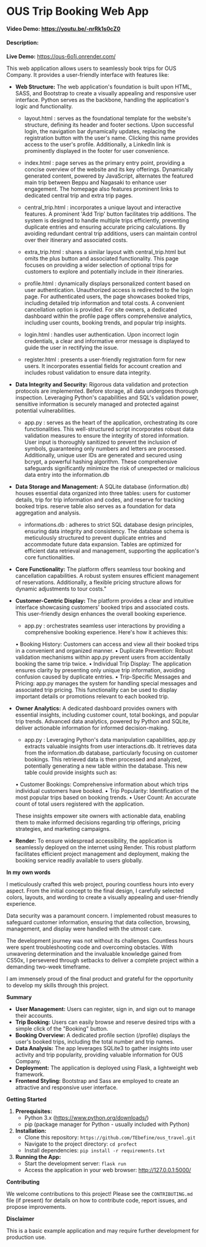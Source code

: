 # OUS Trip Booking Web App

#### Video Demo: <https://youtu.be/-nrRk1s0cZ0>

#### Description:

**Live Demo:** https://ous-6o1j.onrender.com/

This web application allows users to seamlessly book trips for OUS Company. It provides a user-friendly interface with features like:

- **Web Structure:** The web application's foundation is built upon HTML, SASS, and Bootstrap to create a visually appealing and responsive user interface. Python serves as the backbone, handling the application's logic and functionality.

  - layout.html : serves as the foundational template for the website's structure, defining its header and footer sections. Upon successful login, the navigation bar dynamically updates, replacing the registration button with the user's name. Clicking this name provides access to the user's profile. Additionally, a LinkedIn link is prominently displayed in the footer for user convenience.

  - index.html : page serves as the primary entry point, providing a concise overview of the website and its key offerings. Dynamically generated content, powered by JavaScript, alternates the featured main trip between Beppu and Nagasaki to enhance user engagement. The homepage also features prominent links to dedicated central trip and extra trip pages.

  - central_trip.html : incorporates a unique layout and interactive features. A prominent 'Add Trip' button facilitates trip additions. The system is designed to handle multiple trips efficiently, preventing duplicate entries and ensuring accurate pricing calculations. By avoiding redundant central trip additions, users can maintain control over their itinerary and associated costs.

  - extra_trip.html : shares a similar layout with central_trip.html but omits the plus button and associated functionality. This page focuses on providing a wider selection of optional trips for customers to explore and potentially include in their itineraries.

  - profile.html : dynamically displays personalized content based on user authentication. Unauthorized access is redirected to the login page. For authenticated users, the page showcases booked trips, including detailed trip information and total costs. A convenient cancellation option is provided. For site owners, a dedicated dashboard within the profile page offers comprehensive analytics, including user counts, booking trends, and popular trip insights.

  - login.html : handles user authentication. Upon incorrect login credentials, a clear and informative error message is displayed to guide the user in rectifying the issue.

  - register.html : presents a user-friendly registration form for new users. It incorporates essential fields for account creation and includes robust validation to ensure data integrity.

- **Data Integrity and Security:** Rigorous data validation and protection protocols are implemented. Before storage, all data undergoes thorough inspection. Leveraging Python's capabilities and SQL's validation power, sensitive information is securely managed and protected against potential vulnerabilities.

  - app.py : serves as the heart of the application, orchestrating its core functionalities. This well-structured script incorporates robust data validation measures to ensure the integrity of stored information. User input is thoroughly sanitized to prevent the inclusion of symbols, guaranteeing only numbers and letters are processed. Additionally, unique user IDs are generated and secured using bcrypt, a powerful hashing algorithm. These comprehensive safeguards significantly minimize the risk of unexpected or malicious data entry into the information.db

- **Data Storage and Management:** A SQLite database (information.db) houses essential data organized into three tables: users for customer details, trip for trip information and codes, and reserve for tracking booked trips. reserve table also serves as a foundation for data aggregation and analysis.

  - informations.db : adheres to strict SQL database design principles, ensuring data integrity and consistency. The database schema is meticulously structured to prevent duplicate entries and accommodate future data expansion. Tables are optimized for efficient data retrieval and management, supporting the application's core functionalities.

- **Core Functionality:** The platform offers seamless tour booking and cancellation capabilities. A robust system ensures efficient management of reservations. Additionally, a flexible pricing structure allows for dynamic adjustments to tour costs."

- **Customer-Centric Display:** The platform provides a clear and intuitive interface showcasing customers' booked trips and associated costs. This user-friendly design enhances the overall booking experience.

  - app.py : orchestrates seamless user interactions by providing a comprehensive booking experience. Here's how it achieves this:

  • Booking History: Customers can access and view all their booked trips in a convenient and organized manner.
  • Duplicate Prevention: Robust validation mechanisms within app.py prevent users from accidentally booking the same trip twice.
  • Individual Trip Display: The application ensures clarity by presenting only unique trip information, avoiding confusion caused by duplicate entries.
  • Trip-Specific Messages and Pricing: app.py manages the system for handling special messages and associated trip pricing. This functionality can be used to display important details or promotions relevant to each booked trip.

- **Owner Analytics:** A dedicated dashboard provides owners with essential insights, including customer count, total bookings, and popular trip trends. Advanced data analytics, powered by Python and SQLite, deliver actionable information for informed decision-making.

  - app.py : Leveraging Python's data manipulation capabilities, app.py extracts valuable insights from user interactions.db. It retrieves data from the information.db database, particularly focusing on customer bookings. This retrieved data is then processed and analyzed, potentially generating a new table within the database. This new table could provide insights such as:

  • Customer Bookings: Comprehensive information about which trips individual customers have booked.
  • Trip Popularity: Identification of the most popular trips based on booking trends.
  • User Count: An accurate count of total users registered with the application.

  These insights empower site owners with actionable data, enabling them to make informed decisions regarding trip offerings, pricing strategies, and marketing campaigns.

- **Render:** To ensure widespread accessibility, the application is seamlessly deployed on the internet using Render. This robust platform facilitates efficient project management and deployment, making the booking service readily available to users globally.

**In my own words**

I meticulously crafted this web project, pouring countless hours into every aspect. From the initial concept to the final design, I carefully selected colors, layouts, and wording to create a visually appealing and user-friendly experience.

Data security was a paramount concern. I implemented robust measures to safeguard customer information, ensuring that data collection, browsing, management, and display were handled with the utmost care.

The development journey was not without its challenges. Countless hours were spent troubleshooting code and overcoming obstacles. With unwavering determination and the invaluable knowledge gained from CS50x, I persevered through setbacks to deliver a complete project within a demanding two-week timeframe.

I am immensely proud of the final product and grateful for the opportunity to develop my skills through this project.

**Summary**

- **User Management:** Users can register, sign in, and sign out to manage their accounts.
- **Trip Booking:** Users can easily browse and reserve desired trips with a simple click of the "Booking" button.
- **Booking Overview:** A dedicated profile section (/profile) displays the user's booked trips, including the total number and trip names.
- **Data Analysis:** The app leverages SQLite3 to gather insights into user activity and trip popularity, providing valuable information for OUS Company.
- **Deployment:** The application is deployed using Flask, a lightweight web framework.
- **Frontend Styling:** Bootstrap and Sass are employed to create an attractive and responsive user interface.

**Getting Started**

1. **Prerequisites:**
   - Python 3.x (https://www.python.org/downloads/)
   - pip (package manager for Python - usually included with Python)
2. **Installation:**
   - Clone this repository: `https://github.com/TEbefine/ous_travel.git`
   - Navigate to the project directory: `cd profect`
   - Install dependencies: `pip install -r requirements.txt`
3. **Running the App:**
   - Start the development server: `flask run`
   - Access the application in your web browser: http://127.0.0.1:5000/

**Contributing**

We welcome contributions to this project! Please see the `CONTRIBUTING.md` file (if present) for details on how to contribute code, report issues, and propose improvements.

**Disclaimer**

This is a basic example application and may require further development for production use.
